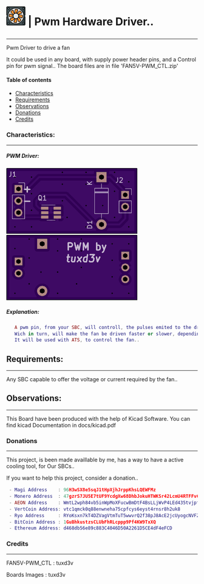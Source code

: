 # <p align="bottom"><img height="50" width="50" src="https://github.com/tuxd3v/pwm_driver/blob/master/docs/fan.svg" /> | Pwm Hardware Driver..</p>
---
Pwm Driver to drive a fan

It could be used in any board, with supply power header pins, and a Control pin for pwm signal..
The board files are in file 'FAN5V-PWM_CTL.zip'


#### Table of contents
* [Characteristics](#characteristics)
* [Requirements](#requirements)
* [Observations](#observations)
* [Donations](#donations)
* [Credits](#credits)

### Characteristics:
----
#####  PWM Driver:

![Front Pcb:](https://github.com/tuxd3v/pwm_driver/blob/master/docs/f-cu.png)
![Back Pcb:](https://github.com/tuxd3v/pwm_driver/blob/master/docs/b-cu.png)

##### Explanation:
    
```lua
   A pwm pin, from your SBC, will controll, the pulses emited to the driver,
   Wich in turn, will make the fan be driven faster or slower, depending on the duty cycle..
   It will be used with ATS, to control the fan..
```

## Requirements:
----
Any SBC capable to offer the voltage or current required by the fan..

## Observations:
----
This Board have been produced with the help of Kicad Software.
You can find kicad Documentation in docs/kicad.pdf

### Donations
----
This project, is been made availlable by me, has a way to have a active cooling tool, for Our SBCs..

If you want to help this project, consider a donation..
```lua
 - Magi Address    : 96H3wSX8e5sqJ1tHpXjhJrppKhsLQEWFMz
 - Monero Address  : 47gzrS7JU5E7tUF9YcdgXw68DhbJokuHTWKSr42LcmU4RTFFvCoU8W7NDjauef5kGQY5WRZXfoVWENutt3afKv9YDufEgJx
 - AEON Address    : WmtL2wph84vb5inWpMoXFucwBmDtF4BsLLjWvP4LEd435tvjpfcUTjegSXKnrT3FjATzo8X8ouSwVArooxmauniP2TLKCXQdc
 - VertCoin Address: vtc1qmck0q88enwneha75cpfcys6eyst4rnsr8h2uk8
 - Ryo Address     : RYoKsxn7kT4DZVagVtmTuT5wwvrQ2f38pJ8AcE2jcUyogcNVFZ2syeN
 - BitCoin Address : 1GuBhkustzsCLUbFhRLcppp9Pf4KW9TxXQ
 - Ethereum Address: d468db56e89c883C4046D50A2261D5CE4dF4eFCD
```
### Credits
----
FAN5V-PWM_CTL   : tuxd3v

Boards Images	: tuxd3v

